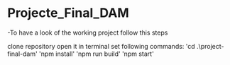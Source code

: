 # Projecte_Final_DAM

-To have a look of the working project follow this steps

clone repository
open it in terminal
set following commands: 
'cd .\project-final-dam\'
'npm install'
'npm run build'
'npm start'
